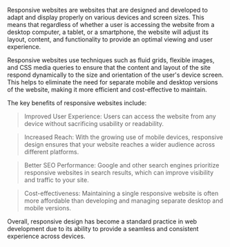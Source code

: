 Responsive websites are websites that are designed and developed to adapt and display properly on various devices and screen sizes. This means that regardless of whether a user is accessing the website from a desktop computer, a tablet, or a smartphone, the website will adjust its layout, content, and functionality to provide an optimal viewing and user experience.

Responsive websites use techniques such as fluid grids, flexible images, and CSS media queries to ensure that the content and layout of the site respond dynamically to the size and orientation of the user's device screen. This helps to eliminate the need for separate mobile and desktop versions of the website, making it more efficient and cost-effective to maintain.

The key benefits of responsive websites include:

> Improved User Experience: Users can access the website from any device without sacrificing usability or readability.

> Increased Reach: With the growing use of mobile devices, responsive design ensures that your website reaches a wider audience across different platforms.

> Better SEO Performance: Google and other search engines prioritize responsive websites in search results, which can improve visibility and traffic to your site.

> Cost-effectiveness: Maintaining a single responsive website is often more affordable than developing and managing separate desktop and mobile versions.

Overall, responsive design has become a standard practice in web development due to its ability to provide a seamless and consistent experience across devices.
